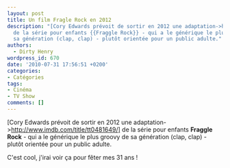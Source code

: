 ```yaml
---
layout: post
title: Un film Fragle Rock en 2012
description: "[Cory Edwards prévoit de sortir en 2012 une adaptation->http://www.imdb.com/title/tt0481649/]
  de la série pour enfants {{Fraggle Rock}} - qui a le générique le plus groovy de
  sa génération (clap, clap) - plutôt orientée pour un public adulte."
authors:
  - Dirty Henry
wordpress_id: 670
date: '2010-07-31 17:56:51 +0200'
categories:
- Catégories
tags:
- Cinéma
- TV Show
comments: []
---
```

[Cory Edwards prévoit de sortir en 2012 une adaptation->http://www.imdb.com/title/tt0481649/] de la série pour enfants __Fraggle Rock__ - qui a le générique le plus groovy de sa génération (clap, clap) - plutôt orientée pour un public adulte.

C'est cool, j'irai voir ça pour fêter mes 31 ans !

<object width="500" height="400"><param name="movie" value="http://www.youtube.com/v/6dXFWL7l7A0&amp;hl=fr_FR&amp;fs=1"></param><param name="allowFullScreen" value="true"></param><param name="allowscriptaccess" value="always"></param><embed src="http://www.youtube.com/v/6dXFWL7l7A0&amp;hl=fr_FR&amp;fs=1" type="application/x-shockwave-flash" allowscriptaccess="always" allowfullscreen="true" width="500" height="400"></embed></object>
